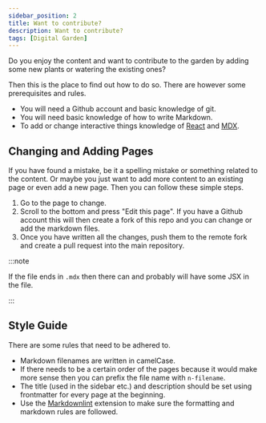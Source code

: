 ```yaml
---
sidebar_position: 2
title: Want to contribute?
description: Want to contribute?
tags: [Digital Garden]
---
```


Do you enjoy the content and want to contribute to the garden by adding some new plants or watering the existing ones?

Then this is the place to find out how to do so. There are however some prerequisites and rules.

- You will need a Github account and basic knowledge of git.
- You will need basic knowledge of how to write Markdown.
- To add or change interactive things knowledge of [React](https://reactjs.org/docs/getting-started.html) and [MDX](https://mdxjs.com/docs/getting-started/).

## Changing and Adding Pages

If you have found a mistake, be it a spelling mistake or something related to the content. Or maybe you just want to add more content to an existing page or even add a new page. Then you can follow these simple steps.

1. Go to the page to change.
2. Scroll to the bottom and press "Edit this page". If you have a Github account this will then create a fork of this repo and you can change or add the markdown files.
3. Once you have written all the changes, push them to the remote fork and create a pull request into the main repository.

:::note

If the file ends in `.mdx` then there can and probably will have some JSX in the file.

:::

## Style Guide

There are some rules that need to be adhered to.

- Markdown filenames are written in camelCase.
- If there needs to be a certain order of the pages because it would make more sense then you can prefix the file name with `n-filename`.
- The title (used in the sidebar etc.) and description should be set using frontmatter for every page at the beginning.
- Use the [Markdownlint](https://marketplace.visualstudio.com/items?itemName=DavidAnson.vscode-markdownlint) extension to make sure the formatting and markdown rules are followed.
